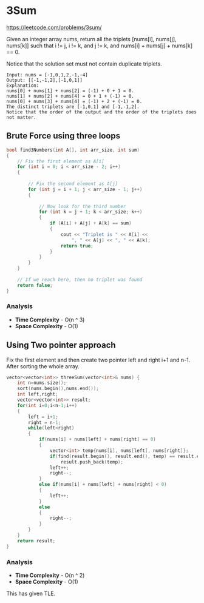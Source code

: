 #  3Sum
https://leetcode.com/problems/3sum/

Given an integer array nums, return all the triplets [nums[i], nums[j], nums[k]] such that i != j, i != k, and j != k, and nums[i] + nums[j] + nums[k] == 0.

Notice that the solution set must not contain duplicate triplets.

```
Input: nums = [-1,0,1,2,-1,-4]
Output: [[-1,-1,2],[-1,0,1]]
Explanation: 
nums[0] + nums[1] + nums[2] = (-1) + 0 + 1 = 0.
nums[1] + nums[2] + nums[4] = 0 + 1 + (-1) = 0.
nums[0] + nums[3] + nums[4] = (-1) + 2 + (-1) = 0.
The distinct triplets are [-1,0,1] and [-1,-1,2].
Notice that the order of the output and the order of the triplets does not matter.
```

## Brute Force using three loops

```cpp
bool find3Numbers(int A[], int arr_size, int sum) 
{
    // Fix the first element as A[i] 
    for (int i = 0; i < arr_size - 2; i++)
    { 
 
        // Fix the second element as A[j] 
        for (int j = i + 1; j < arr_size - 1; j++)
        { 
 
            // Now look for the third number 
            for (int k = j + 1; k < arr_size; k++)
            { 
                if (A[i] + A[j] + A[k] == sum)
                { 
                    cout << "Triplet is " << A[i] <<
                        ", " << A[j] << ", " << A[k]; 
                    return true; 
                } 
            } 
        } 
    } 
 
    // If we reach here, then no triplet was found 
    return false; 
} 
```

### Analysis
- **Time Complexity** - O(n ^ 3)
- **Space Complexity** - O(1)

## Using Two pointer approach

Fix the first element and then create two pointer left and right i+1 and n-1. After sorting the whole array.

```cpp
vector<vector<int>> threeSum(vector<int>& nums) {
    int n=nums.size();
    sort(nums.begin(),nums.end());
    int left,right;
    vector<vector<int>> result;
    for(int i=0;i<n-1;i++)
    {
        left = i+1;
        right = n-1;
        while(left<right)
        {
            if(nums[i] + nums[left] + nums[right] == 0)
            {
                vector<int> temp{nums[i], nums[left], nums[right]};
                if(find(result.begin(), result.end(), temp) == result.end())
                    result.push_back(temp);
                left++;
                right--;
            }
            else if(nums[i] + nums[left] + nums[right] < 0)
            {
                left++;
            }
            else
            {
                right--;
            }
        }
    }
    return result;
}
```

### Analysis
- **Time Complexity** - O(n ^ 2)
- **Space Complexity** - O(1)

This has given TLE.

